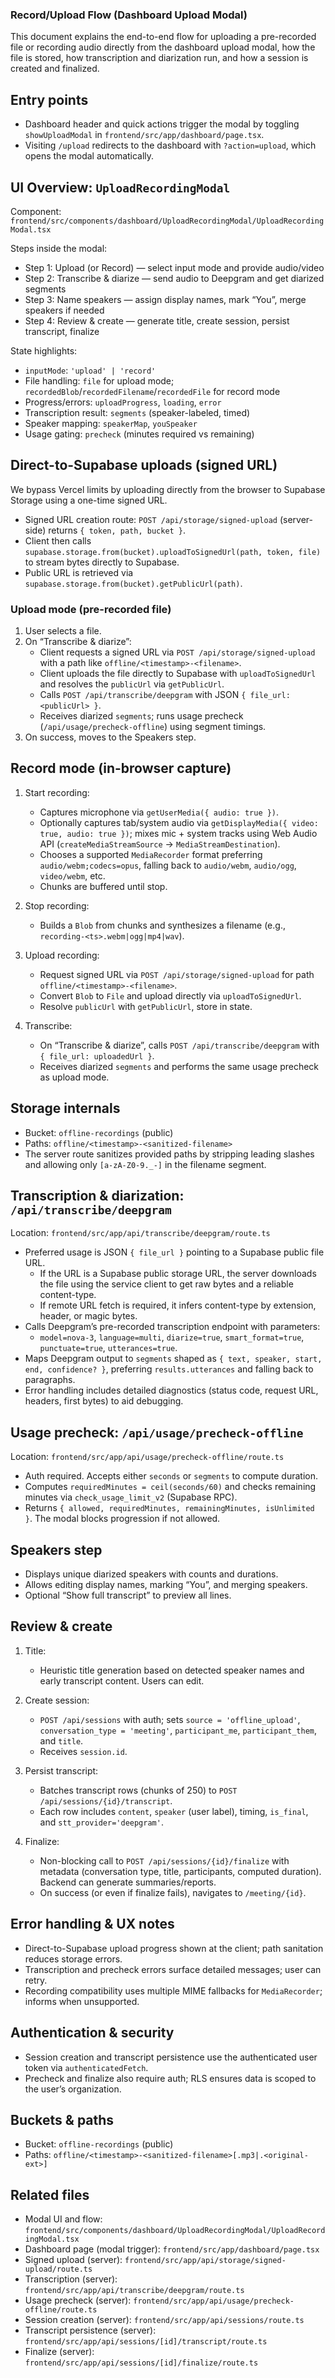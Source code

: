 ### Record/Upload Flow (Dashboard Upload Modal)

This document explains the end-to-end flow for uploading a pre-recorded file or recording audio directly from the dashboard upload modal, how the file is stored, how transcription and diarization run, and how a session is created and finalized.

## Entry points

- Dashboard header and quick actions trigger the modal by toggling `showUploadModal` in `frontend/src/app/dashboard/page.tsx`.
- Visiting `/upload` redirects to the dashboard with `?action=upload`, which opens the modal automatically.

## UI Overview: `UploadRecordingModal`

Component: `frontend/src/components/dashboard/UploadRecordingModal/UploadRecordingModal.tsx`

Steps inside the modal:
- Step 1: Upload (or Record) — select input mode and provide audio/video
- Step 2: Transcribe & diarize — send audio to Deepgram and get diarized segments
- Step 3: Name speakers — assign display names, mark “You”, merge speakers if needed
- Step 4: Review & create — generate title, create session, persist transcript, finalize

State highlights:
- `inputMode`: `'upload' | 'record'`
- File handling: `file` for upload mode; `recordedBlob`/`recordedFilename`/`recordedFile` for record mode
- Progress/errors: `uploadProgress`, `loading`, `error`
- Transcription result: `segments` (speaker-labeled, timed)
- Speaker mapping: `speakerMap`, `youSpeaker`
- Usage gating: `precheck` (minutes required vs remaining)

## Direct-to-Supabase uploads (signed URL)

We bypass Vercel limits by uploading directly from the browser to Supabase Storage using a one-time signed URL.

- Signed URL creation route: `POST /api/storage/signed-upload` (server-side) returns `{ token, path, bucket }`.
- Client then calls `supabase.storage.from(bucket).uploadToSignedUrl(path, token, file)` to stream bytes directly to Supabase.
- Public URL is retrieved via `supabase.storage.from(bucket).getPublicUrl(path)`.

### Upload mode (pre-recorded file)

1) User selects a file.
2) On “Transcribe & diarize”:
   - Client requests a signed URL via `POST /api/storage/signed-upload` with a path like `offline/<timestamp>-<filename>`.
   - Client uploads the file directly to Supabase with `uploadToSignedUrl` and resolves the `publicUrl` via `getPublicUrl`.
   - Calls `POST /api/transcribe/deepgram` with JSON `{ file_url: <publicUrl> }`.
   - Receives diarized `segments`; runs usage precheck (`/api/usage/precheck-offline`) using segment timings.
3) On success, moves to the Speakers step.

## Record mode (in-browser capture)

1) Start recording:
   - Captures microphone via `getUserMedia({ audio: true })`.
   - Optionally captures tab/system audio via `getDisplayMedia({ video: true, audio: true })`; mixes mic + system tracks using Web Audio API (`createMediaStreamSource` → `MediaStreamDestination`).
   - Chooses a supported `MediaRecorder` format preferring `audio/webm;codecs=opus`, falling back to `audio/webm`, `audio/ogg`, `video/webm`, etc.
   - Chunks are buffered until stop.

2) Stop recording:
   - Builds a `Blob` from chunks and synthesizes a filename (e.g., `recording-<ts>.webm|ogg|mp4|wav`).

3) Upload recording:
   - Request signed URL via `POST /api/storage/signed-upload` for path `offline/<timestamp>-<filename>`.
   - Convert `Blob` to `File` and upload directly via `uploadToSignedUrl`.
   - Resolve `publicUrl` with `getPublicUrl`, store in state.

4) Transcribe:
   - On “Transcribe & diarize”, calls `POST /api/transcribe/deepgram` with `{ file_url: uploadedUrl }`.
   - Receives diarized `segments` and performs the same usage precheck as upload mode.

## Storage internals

- Bucket: `offline-recordings` (public)
- Paths: `offline/<timestamp>-<sanitized-filename>`
- The server route sanitizes provided paths by stripping leading slashes and allowing only `[a-zA-Z0-9._-]` in the filename segment.

## Transcription & diarization: `/api/transcribe/deepgram`

Location: `frontend/src/app/api/transcribe/deepgram/route.ts`

- Preferred usage is JSON `{ file_url }` pointing to a Supabase public file URL.
  - If the URL is a Supabase public storage URL, the server downloads the file using the service client to get raw bytes and a reliable content-type.
  - If remote URL fetch is required, it infers content-type by extension, header, or magic bytes.
- Calls Deepgram’s pre-recorded transcription endpoint with parameters:
  - `model=nova-3`, `language=multi`, `diarize=true`, `smart_format=true`, `punctuate=true`, `utterances=true`.
- Maps Deepgram output to `segments` shaped as `{ text, speaker, start, end, confidence? }`, preferring `results.utterances` and falling back to paragraphs.
- Error handling includes detailed diagnostics (status code, request URL, headers, first bytes) to aid debugging.

## Usage precheck: `/api/usage/precheck-offline`

Location: `frontend/src/app/api/usage/precheck-offline/route.ts`

- Auth required. Accepts either `seconds` or `segments` to compute duration.
- Computes `requiredMinutes = ceil(seconds/60)` and checks remaining minutes via `check_usage_limit_v2` (Supabase RPC).
- Returns `{ allowed, requiredMinutes, remainingMinutes, isUnlimited }`. The modal blocks progression if not allowed.

## Speakers step

- Displays unique diarized speakers with counts and durations.
- Allows editing display names, marking “You”, and merging speakers.
- Optional “Show full transcript” to preview all lines.

## Review & create

1) Title:
   - Heuristic title generation based on detected speaker names and early transcript content. Users can edit.

2) Create session:
   - `POST /api/sessions` with auth; sets `source = 'offline_upload'`, `conversation_type = 'meeting'`, `participant_me`, `participant_them`, and `title`.
   - Receives `session.id`.

3) Persist transcript:
   - Batches transcript rows (chunks of 250) to `POST /api/sessions/{id}/transcript`.
   - Each row includes `content`, `speaker` (user label), timing, `is_final`, and `stt_provider='deepgram'`.

4) Finalize:
   - Non-blocking call to `POST /api/sessions/{id}/finalize` with metadata (conversation type, title, participants, computed duration). Backend can generate summaries/reports.
   - On success (or even if finalize fails), navigates to `/meeting/{id}`.

## Error handling & UX notes

- Direct-to-Supabase upload progress shown at the client; path sanitation reduces storage errors.
- Transcription and precheck errors surface detailed messages; user can retry.
- Recording compatibility uses multiple MIME fallbacks for `MediaRecorder`; informs when unsupported.

## Authentication & security

- Session creation and transcript persistence use the authenticated user token via `authenticatedFetch`.
- Precheck and finalize also require auth; RLS ensures data is scoped to the user’s organization.

## Buckets & paths

- Bucket: `offline-recordings` (public)
- Paths: `offline/<timestamp>-<sanitized-filename>[.mp3|.<original-ext>]`

## Related files

- Modal UI and flow: `frontend/src/components/dashboard/UploadRecordingModal/UploadRecordingModal.tsx`
- Dashboard page (modal trigger): `frontend/src/app/dashboard/page.tsx`
- Signed upload (server): `frontend/src/app/api/storage/signed-upload/route.ts`
- Transcription (server): `frontend/src/app/api/transcribe/deepgram/route.ts`
- Usage precheck (server): `frontend/src/app/api/usage/precheck-offline/route.ts`
- Session creation (server): `frontend/src/app/api/sessions/route.ts`
- Transcript persistence (server): `frontend/src/app/api/sessions/[id]/transcript/route.ts`
- Finalize (server): `frontend/src/app/api/sessions/[id]/finalize/route.ts`



